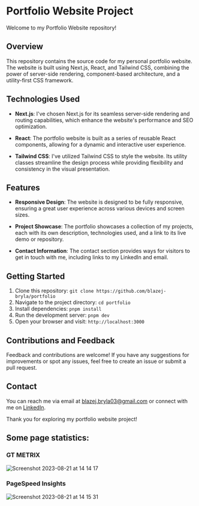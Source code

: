 # Portfolio Website Project

Welcome to my Portfolio Website repository!

## Overview

This repository contains the source code for my personal portfolio website. The website is built using Next.js, React, and Tailwind CSS, combining the power of server-side rendering, component-based architecture, and a utility-first CSS framework.

## Technologies Used

- **Next.js**: I've chosen Next.js for its seamless server-side rendering and routing capabilities, which enhance the website's performance and SEO optimization.

- **React**: The portfolio website is built as a series of reusable React components, allowing for a dynamic and interactive user experience.

- **Tailwind CSS**: I've utilized Tailwind CSS to style the website. Its utility classes streamline the design process while providing flexibility and consistency in the visual presentation.

## Features

- **Responsive Design**: The website is designed to be fully responsive, ensuring a great user experience across various devices and screen sizes.

- **Project Showcase**: The portfolio showcases a collection of my projects, each with its own description, technologies used, and a link to its live demo or repository.

- **Contact Information**: The contact section provides ways for visitors to get in touch with me, including links to my LinkedIn and email.

## Getting Started

1. Clone this repository: `git clone https://github.com/blazej-bryla/portfolio`
2. Navigate to the project directory: `cd portfolio`
3. Install dependencies: `pnpm install`
4. Run the development server: `pnpm dev`
5. Open your browser and visit: `http://localhost:3000`

## Contributions and Feedback

Feedback and contributions are welcome! If you have any suggestions for improvements or spot any issues, feel free to create an issue or submit a pull request.

## Contact

You can reach me via email at [blazej.bryla03@gmail.com](mailto:blazej.bryla03@gmail.com) or connect with me on [LinkedIn](https://www.linkedin.com/in/blazej-bryla/).

Thank you for exploring my portfolio website project!


## Some page statistics:

### GT METRIX
![Screenshot 2023-08-21 at 14 14 17](https://github.com/blazej-bryla/portfolio/assets/62112906/27ac3b19-03d1-4d00-922a-fb9002e4cfe2)

### PageSpeed Insights
![Screenshot 2023-08-21 at 14 15 31](https://github.com/blazej-bryla/portfolio/assets/62112906/39e8a66b-9672-4f0e-a86c-14cd3cc4a1b1)

